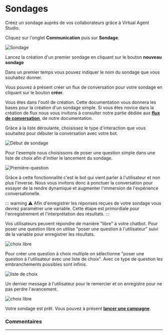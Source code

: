 # Sondages

Créez un sondage auprès de vos collaborateurs grâce à Virtual Agent Studio.  



Cliquez sur l'onglet **Communication** puis sur **Sondage**. 

<div class="image_center">
  <img :src="$withBase('/assets/img/fr/communication/Sondage.PNG')" alt="Sondage">
</div>

Lancez la création d'un premier sondage en cliquant sur le bouton **nouveau sondage**

Dans un premier temps vous pouvez indiquer le nom du sondage que vous souhaitez donner.

Vous pouvez à présent créer un flux de conversation pour votre sondage en cliquant sur le bouton **créer**.

Vous êtes dans l'outil de création. Cette documentation vous donnera les bases pour la création d'un sondage simple. Si vous êtes novice dans la création de flux nous vous invitons à consulter notre partie dédiée aux [**flux de conversation**](/fr/chatbot/connaissances.html#flux-de-conversation), de notre documentation.

Grâce à la liste déroulante, choisissez le type d'interaction que vous souhaitez pour débuter la conversation avec votre bot.

<div class="image_center">
  <img :src="$withBase('/assets/img/fr/communication/creation-sondage')" alt="Début de sondage">
</div>

Pour l'exemple nous choisissons de poser une question simple dans une liste de choix afin d'initier le lancement du sondage. 



<div class="image_center">
  <img :src="$withBase('/assets/img/fr/communication/lancement-sondage')" alt="Première-question">
</div>

Grâce à cette fonctionnalité c'est le bot qui vient parler à l'utilisateur et non plus l'inverse. Nous vous invitons donc à ponctuer la conversation pour essayer de la rendre dynamique et augmenter l'immersion de l'expérience conversationelle.

::: warning ⚠️
Afin d'enregistrer les réponses reçues de votre sondage vous devrez paramétrer une variable. Cette étape est primordiale pour l'enregistrement et l'interprétation des résultats.
:::



Vos utilisateurs peuvent répondre de manière "libre" à votre chatbot. Pour poser une question libre on utilise "poser une question à l'utilisateur" suivi de la variable pour enregistrer les résultats. 


<div class="image_center">
  <img :src="$withBase('/assets/img/fr/communication/suite-sondage.png')" alt="choix libre">
</div>

Pour créer une question à choix multiple on sélectionne "poser une question à l'utilisateur avec une liste de choix". Avec ce type de question les embranchements possibles sont infinis. 

<div class="image_center">
  <img :src="$withBase('/assets/img/fr/communication/choix-multiples-sondages.png')" alt="liste de choix">
</div>


Un dernier message à l'utilisateur pour le remercier et on enregistre pour ne pas perdre l'avancement.

<div class="image_center">
  <img :src="$withBase('/assets/img/fr/communication/fin-sondage.png')" alt="choix libre">
</div>


Votre sondage est prêt. Vous pouvez à présent  [**lancer une campagne**](/fr/chatbot/campagne.html#campagne). 




### Commentaires
---

<Commentaire />
